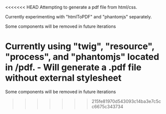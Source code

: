 <<<<<<< HEAD
Attempting to generate a pdf file from html/css.

Currently experimenting with "htmlToPDF" and "phantomjs" separately.

Some components will be removed in future iterations 

Currently using "twig", "resource", "process", and "phantomjs" located in /pdf.
	- Will generate a .pdf file without external stylesheet
=======
Some components will be removed in future iterations 
>>>>>>> 215fe81970d543093c14ba3e7c5cc6675c343734
